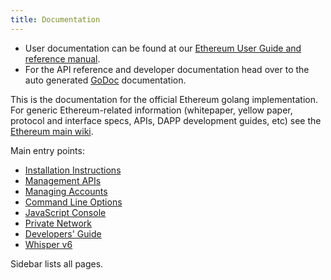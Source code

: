 ```yaml
---
title: Documentation
---
```

* User documentation can be found at our [Ethereum User Guide and reference manual](http://ethereum.gitbooks.io/frontier-guide/content/).
* For the API reference and developer documentation head over to the auto generated [GoDoc](https://godoc.org/github.com/ethereum/go-ethereum) documentation.

This is the documentation for the official Ethereum golang implementation. For generic Ethereum-related information (whitepaper, yellow paper, protocol and interface specs, APIs, DAPP development guides, etc) see the [Ethereum main wiki](https://github.com/ethereum/wiki/wiki). 

Main entry points:

* [Installation Instructions](../install-and-build/Building-Ethereum)
* [Management APIs](../interface/Management-APIs)
* [Managing Accounts](../how-to/Managing-your-accounts)
* [Command Line Options](../interface/Command-Line-Options)
* [JavaScript Console](../interface/JavaScript-Console)
* [Private Network](../doc/Private-network)
* [Developers' Guide](../install-and-build/Developers-Guide)
* [Whisper v6](../doc/Whisper)

Sidebar lists all pages.
